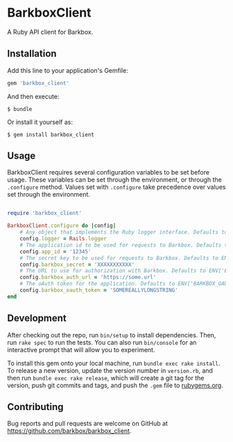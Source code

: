 # BarkboxClient

A Ruby API client for Barkbox.

## Installation

Add this line to your application's Gemfile:

```ruby
gem 'barkbox_client'
```

And then execute:

    $ bundle

Or install it yourself as:

    $ gem install barkbox_client

## Usage

BarkboxClient requires several configuration variables to be set before usage. These variables can be set through the environment, or through the `.configure` method. Values set with `.configure` take precedence over values set through the environment.

```ruby

require 'barkbox_client'

BarkboxClient.configure do |config|
	# Any object that implements the Ruby logger interface. Defaults to Logger.new(STDOUT)
	config.logger = Rails.logger 
	# The application id to be used for requests to Barkbox. Defaults to ENV['BARKBOX_APP_ID']
	config.app_id = '12345'
	# The secret key to be used for requests to Barkbox. Defaults to ENV['BARKBOX_SECRET']
	config.barkbox_secret = 'XXXXXXXXXXX'
	# The URL to use for authorization with Barkbox. Defaults to ENV['BARKBOX_AUTH_URL']
	config.barkbox_auth_url = 'https://some.url'
	# The oAuth token for the application. Defaults to ENV['BARKBOX_OAUTH_TOKEN']
	config.barkbox_oauth_token = 'SOMEREALLYLONGSTRING'
end

```

## Development

After checking out the repo, run `bin/setup` to install dependencies. Then, run `rake spec` to run the tests. You can also run `bin/console` for an interactive prompt that will allow you to experiment.

To install this gem onto your local machine, run `bundle exec rake install`. To release a new version, update the version number in `version.rb`, and then run `bundle exec rake release`, which will create a git tag for the version, push git commits and tags, and push the `.gem` file to [rubygems.org](https://rubygems.org).

## Contributing

Bug reports and pull requests are welcome on GitHub at https://github.com/barkbox/barkbox_client.

